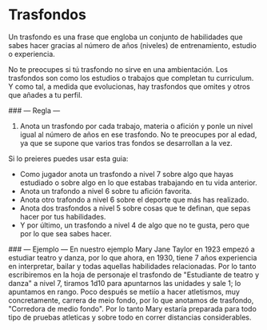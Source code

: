 
Trasfondos
==========

Un trasfondo es una frase que engloba un conjunto de habilidades que sabes hacer gracias al número de años (niveles) de entrenamiento, estudio o experiencia.

No te preocupes si tú trasfondo no sirve en una ambientación. Los trasfondos son como los estudios o trabajos que completan tu curriculum. Y como tal, a medida que evolucionas, hay trasfondos que omites y otros que añades a tu perfil.

### — Regla —
1. Anota un trasfondo por cada trabajo, materia o afición y ponle un nivel igual al número de años en ese trasfondo.
No te preocupes por al edad, ya que se supone que varios tras fondos se desarrollan a la vez.

Si lo preieres puedes usar esta guia:
- Como jugador anota un trasfondo a nivel 7 sobre algo que hayas estudiado o sobre algo en lo que estabas trabajando en tu vida anterior.
- Anota un trafondo a nivel 6 sobre tu afición favorita.
- Anota otro trafondo a nivel 6 sobre el deporte que más has realizado.
- Anota dos trasfondos a nivel 5 sobre cosas que te definan, que sepas hacer por tus habilidades.
- Y por último, un trasfondo a nivel 4 de algo que no te gusta, pero que por lo que sea sabes hacer.

### — Ejemplo —
En nuestro ejemplo Mary Jane Taylor en 1923 empezó a estudiar teatro y danza, por lo que ahora, en 1930, tiene 7 años experiencia en interpretar, bailar y todas aquellas habilidades relacionadas. Por lo tanto escribiremos en la hoja de personaje el trasfondo de "Estudiante de teatro y danza" a nivel 7, tiramos 1d10 para apuntarnos las unidades y sale 1; lo apuntamos en rango. Poco después se metiío a hacer atletismos, muy concretamente, carrera de meio fondo, por lo que anotamos de trasfondo, "Corredora de medio fondo". Por lo tanto Mary estaría preparada para todo tipo de pruebas atleticas y sobre todo en correr distancias considerables. 
